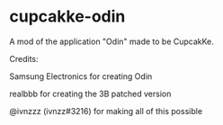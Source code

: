 # cupcakke-odin
A mod of the application "Odin" made to be CupcakKe.

Credits:

Samsung Electronics for creating Odin

realbbb for creating the 3B patched version

@ivnzzz (ivnzz#3216) for making all of this possible
